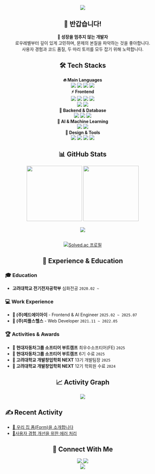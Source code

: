 <div align="center">
    <img src="https://capsule-render.vercel.app/api?type=waving&color=0:4FACFE,100:00F2FE&height=220&text=Hello!%20I'm%20Joon&animation=twinkling&fontColor=ffffff&fontSize=50&fontAlignY=35&desc=Frontend-Developer%20%7C%20Problem%20Solver&descAlignY=55&descSize=18" />
</div>

<div align="center"> 
    <h2>👋 반갑습니다!</h2>
    <p>
        <strong>🚀 성장을 멈추지 않는 개발자</strong><br/>
        로우레벨부터 깊이 있게 고민하며, 문제의 본질을 파악하는 것을 좋아합니다.<br/>
        사용자 경험과 코드 품질, 두 마리 토끼를 모두 잡기 위해 노력합니다.
    </p>
</div>

<div align="center">
    <h2>🛠️ Tech Stacks</h2>
    <b>🔥 Main Languages</b>
    <br/>
    <img src="https://img.shields.io/badge/JavaScript-F7DF1E?style=for-the-badge&logo=JavaScript&logoColor=black">
    <img src="https://img.shields.io/badge/TypeScript-3178C6?style=for-the-badge&logo=TypeScript&logoColor=white">
    <img src="https://img.shields.io/badge/Python-3776AB?style=for-the-badge&logo=Python&logoColor=white">
    <img src="https://img.shields.io/badge/C-A8B9CC?style=for-the-badge&logo=C&logoColor=white">
  <br/>
    <b>⚡ Frontend</b>
    <br/>
    <img src="https://img.shields.io/badge/React-61DAFB?style=for-the-badge&logo=React&logoColor=black">
    <img src="https://img.shields.io/badge/Next.js-000000?style=for-the-badge&logo=Next.js&logoColor=white">
    <img src="https://img.shields.io/badge/TanStack_Query-FF4154?style=for-the-badge&logo=ReactQuery&logoColor=white">
    <img src="https://img.shields.io/badge/Tailwind_CSS-06B6D4?style=for-the-badge&logo=TailwindCSS&logoColor=white"><br/>
    <img src="https://img.shields.io/badge/Vite-646CFF?style=for-the-badge&logo=Vite&logoColor=white">
    <img src="https://img.shields.io/badge/OpenAPI-6BA539?style=for-the-badge&logo=OpenAPIInitiative&logoColor=white"><br/>
    <b>🔧 Backend & Database</b>
    <br/>
    <img src="https://img.shields.io/badge/Django-092E20?style=for-the-badge&logo=Django&logoColor=white">
    <img src="https://img.shields.io/badge/Node.js-339933?style=for-the-badge&logo=Node.js&logoColor=white">
    <img src="https://img.shields.io/badge/PostgreSQL-336791?style=for-the-badge&logo=PostgreSQL&logoColor=white"><br/>
     <b>🤖 AI & Machine Learning</b>
     <br/>
     <img src="https://img.shields.io/badge/PyTorch-EE4C2C?style=for-the-badge&logo=PyTorch&logoColor=white">
     <img src="https://img.shields.io/badge/nnU--Net-FF6B6B?style=for-the-badge&logo=data:image/svg+xml;base64,PHN2ZyB3aWR0aD0iMjQiIGhlaWdodD0iMjQiIHZpZXdCb3g9IjAgMCAyNCAyNCIgZmlsbD0ibm9uZSIgeG1sbnM9Imh0dHA6Ly93d3cudzMub3JnLzIwMDAvc3ZnIj4KPHBhdGggZD0iTTEyIDJMMjIgMTJMMTIgMjJMMiAxMkwxMiAyWiIgZmlsbD0iY3VycmVudENvbG9yIi8+Cjwvc3ZnPgo=&logoColor=white"><br/>
    <b>🎨 Design & Tools</b>
    <br/>
    <img src="https://img.shields.io/badge/Figma-F24E1E?style=for-the-badge&logo=Figma&logoColor=white">
    <img src="https://img.shields.io/badge/ESLint-4B32C3?style=for-the-badge&logo=ESLint&logoColor=white">
    <img src="https://img.shields.io/badge/Prettier-F7B93E?style=for-the-badge&logo=Prettier&logoColor=black">
    <img src="https://img.shields.io/badge/Git-F05032?style=for-the-badge&logo=Git&logoColor=white">
</div>

<div align="center">
    <h2>📊 GitHub Stats</h2>
    <div>
        <img height="180em" src="https://github-readme-stats.vercel.app/api?username=yjbae3974&show_icons=true&theme=gradient&include_all_commits=true&count_private=true&hide_border=true&bg_color=0d1117&title_color=58a6ff&text_color=c9d1d9&icon_color=79c0ff"/>
        <img height="180em" src="https://github-readme-stats.vercel.app/api/top-langs/?username=yjbae3974&layout=compact&theme=gradient&hide_border=true&bg_color=0d1117&title_color=58a6ff&text_color=c9d1d9"/>
    </div>
    <br/>
    <div>
        <img src="https://github-readme-streak-stats.herokuapp.com/?user=yjbae3974&theme=dark&hide_border=true&background=0d1117&stroke=58a6ff&ring=79c0ff&fire=58a6ff&currStreakLabel=c9d1d9"/>
    </div>
    <br/>
  
  
  [![Solved.ac 프로필](http://mazassumnida.wtf/api/generate_badge?boj=brianbae6)](https://solved.ac/brianbae6)
</div>

<div align="center">
    <h2>💼 Experience & Education</h2>
</div>

### 🎓 Education
- **고려대학교 전기전자공학부** 심화전공 `2020.02 ~`

### 💻 Work Experience
- **🏥 (주)메드에이아이** - Frontend & AI Engineer `2025.02 ~ 2025.07`
- **💊 (주)피플스헬스** - Web Developer `2021.11 ~ 2022.05`

### 🏆 Activities & Awards
- **🥇 현대자동차그룹 소프티어 부트캠프** 최우수소프티어(FE) `2025`
- **🎯 현대자동차그룹 소프티어 부트캠프** 6기 수료 `2025`
- **👥 고려대학교 개발창업학회 NEXT** 13기 개발팀장 `2025`
- **🌱 고려대학교 개발창업학회 NEXT** 12기 학회원 수료 `2024`

<div align="center">
    <h2>📈 Activity Graph</h2>
    <img src="https://github-readme-activity-graph.vercel.app/graph?username=yjbae3974&theme=github-compact&hide_border=true&bg_color=0d1117&color=58a6ff&line=79c0ff&point=58a6ff"/>
</div>

## ✍️ Recent Activity
- [🏡 우리 집 폼(Form)을 소개합니다](https://github.com/softeerbootcamp-6th/Team4-PopoPony/wiki/%F0%9F%8F%A1-%EC%9A%B0%EB%A6%AC-%EC%A7%91-%ED%8F%BC(Form)%EC%9D%84-%EC%86%8C%EA%B0%9C%ED%95%A9%EB%8B%88%EB%8B%A4)
- [🙌사용자 경험 개선을 위한 에러 처리](https://github.com/softeerbootcamp-6th/Team4-PopoPony/wiki/%F0%9F%99%8C%EC%82%AC%EC%9A%A9%EC%9E%90-%EA%B2%BD%ED%97%98-%EA%B0%9C%EC%84%A0%EC%9D%84-%EC%9C%84%ED%95%9C-%EC%97%90%EB%9F%AC-%EC%B2%98%EB%A6%AC)


<div align="center">
    <h2>🤝 Connect With Me</h2>
    <a href="mailto:brianbae6@gmail.com">
        <img src="https://img.shields.io/badge/Gmail-EA4335?style=for-the-badge&logo=Gmail&logoColor=white"/>
    </a>
    <a href="[https://linkedin.com/in/yourprofile](https://www.linkedin.com/in/%EC%97%B0%EC%A4%80-%EB%B0%B0-41a1b1311/)">
        <img src="https://img.shields.io/badge/LinkedIn-0A66C2?style=for-the-badge&logo=LinkedIn&logoColor=white"/>
    </a>
</div>

<div align="center">
    <img src="https://capsule-render.vercel.app/api?type=waving&color=0:4FACFE,100:00F2FE&height=120&section=footer"/>
</div>
